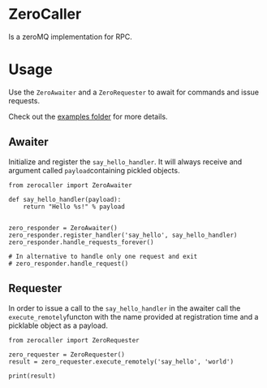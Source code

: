# ZeroCaller

Is a zeroMQ implementation for RPC.

# Usage

Use the `ZeroAwaiter` and a `ZeroRequester` to await for commands and issue requests.
 
Check out the [examples folder](https://github.com/GitHK/zerocaller/tree/master/examples) for more details.

## Awaiter

Initialize and register the `say_hello_handler`. It will always receive and argument called `payload`containing 
pickled objects.

    from zerocaller import ZeroAwaiter

    def say_hello_handler(payload):
        return "Hello %s!" % payload
    
    
    zero_responder = ZeroAwaiter()
    zero_responder.register_handler('say_hello', say_hello_handler)
    zero_responder.handle_requests_forever()
    
    # In alternative to handle only one request and exit
    # zero_responder.handle_request()


## Requester

In order to issue a call to the `say_hello_handler` in the awaiter call the `execute_remotely`functon 
with the name provided at registration time and a picklable object as a payload.

    from zerocaller import ZeroRequester
    
    zero_requester = ZeroRequester()
    result = zero_requester.execute_remotely('say_hello', 'world')
    
    print(result)



